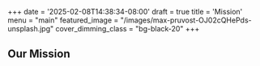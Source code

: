 +++
date = '2025-02-08T14:38:34-08:00'
draft = true
title = 'Mission'
menu = "main"
featured_image = "/images/max-pruvost-OJ02cQHePds-unsplash.jpg"
cover_dimming_class = "bg-black-20"
+++
## Our Mission